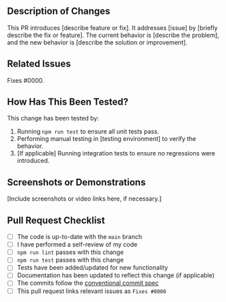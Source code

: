 ## Description of Changes

This PR introduces [describe feature or fix]. It addresses [issue] by [briefly describe the fix or feature]. The current behavior is [describe the problem], and the new behavior is [describe the solution or improvement].

## Related Issues

Fixes #0000.

## How Has This Been Tested?

This change has been tested by:

1. Running `npm run test` to ensure all unit tests pass.
2. Performing manual testing in [testing environment] to verify the behavior.
3. [If applicable] Running integration tests to ensure no regressions were introduced.

## Screenshots or Demonstrations

[Include screenshots or video links here, if necessary.]

## Pull Request Checklist

- [ ] The code is up-to-date with the `main` branch
- [ ] I have performed a self-review of my code
- [ ] `npm run lint` passes with this change
- [ ] `npm run test` passes with this change
- [ ] Tests have been added/updated for new functionality
- [ ] Documentation has been updated to reflect this change (if applicable)
- [ ] The commits follow the [conventional commit spec](https://www.conventionalcommits.org/en/v1.0.0/)
- [ ] This pull request links relevant issues as `Fixes #0000`
